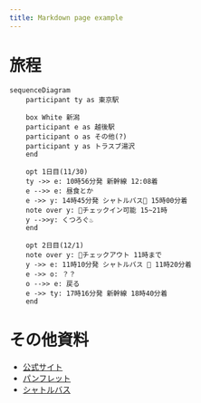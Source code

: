 ```yaml
---
title: Markdown page example
---
```


# 旅程

```mermaid
sequenceDiagram
    participant ty as 東京駅

    box White 新潟
    participant e as 越後駅
    participant o as その他(?)
    participant y as トラスブ湯沢
    end
    
    opt 1日目(11/30)
    ty ->> e: 10時56分発 新幹線 12:08着
    e -->> e: 昼食とか
    e ->> y: 14時45分発 シャトルバス🚌 15時00分着
    note over y: 🔺チェックイン可能 15~21時
    y -->>y: くつろぐ♨
    end

    opt 2日目(12/1)
    note over y: 🔺チェックアウト 11時まで 
    y ->> e: 11時10分発 シャトルバス 🚌 11時20分着
    e ->> o: ？？
    o -->> e: 戻る
    e ->> ty: 17時16分発 新幹線 18時40分着
    end

```

# その他資料

- [公式サイト](https://www.its-kenpo.or.jp/shisetsu/hoyou/chokuei/toslove_yuzawa/index.html)
- [パンフレット](https://www.its-kenpo.or.jp/documents/shisetsu/hoyou/chokuei/toslove_yuzawa/tos_yuzawa_pamph.pdf)
- [シャトルバス](https://www.its-kenpo.or.jp/documents/shisetsu/hoyou/chokuei/toslove_yuzawa/bus20240401.pdf)